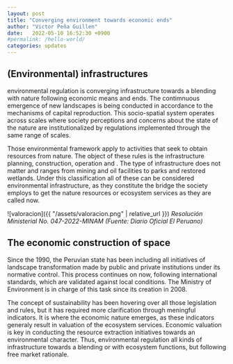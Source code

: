 ```yaml
---
layout: post
title: "Converging environment towards economic ends"
author: "Victor Peña Guillen"
date:   2022-05-10 16:52:30 +0900
#permalink: /hello-world/
categories: updates
---
```


## (Environmental) infrastructures

environmental regulation is converging infrastructure towards a blending with nature following economic means and ends.
The contimnuous emergence of new landscapes is being conducted in accordance to the mechanisms of capital reproduction. This socio-spatial system operates across scales where society perceptions and concerns about the state of the nature are institutionalized by regulations implemented through the same range of scales.

Those environmental framework apply to activities that seek to obtain resources from nature. The object of these rules is the infrastructure planning, construction, operation and .
The type of infrastructure does not matter and ranges from mining and oil facilities to parks and restored wetlands. Under this classification all of these can be considered environmental infrastructure, as they constitute the bridge the society employs to get the nature resources or ecosystem services as they are called now.

![valoracion]({{ "/assets/valoracion.png" | relative_url }})
*Resolución Ministerial No. 047-2022-MINAM (Fuente: Diario Oficial El Peruano)*

## The economic construction of space

Since the 1990, the Peruvian state has been including all initiatives of landscape transformation made by public and private institutions under its normative control. This process continues on now, following international standards, which are validated against local conditions. The Ministry of Environment is in charge of this task since its creation in 2008.

The concept of sustainability has been hovering over all those legislation and rules, but it has required more clarification through meningful indicators. It is where the economic nature emerges, as these indicators generaly result in valuation of the ecosystem services. Economic valuation is key in conducting the resource extraction initiatives towards an environmental character. Thus, environmental regulation all kinds of infrastructure towards a blending or with ecosystem functions, but following free market rationale.
